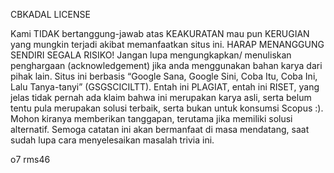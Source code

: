 CBKADAL LICENSE

Kami TIDAK bertanggung-jawab atas KEAKURATAN mau pun KERUGIAN yang mungkin terjadi akibat memanfaatkan situs ini. HARAP MENANGGUNG SENDIRI SEGALA RISIKO! Jangan lupa mengungkapkan/ menuliskan penghargaan (acknowledgement) jika anda menggunakan bahan karya dari pihak lain. Situs ini berbasis “Google Sana, Google Sini, Coba Itu, Coba Ini, Lalu Tanya-tanyi” (GSGSCICILTT). Entah ini PLAGIAT, entah ini RISET, yang jelas tidak pernah ada klaim bahwa ini merupakan karya asli, serta belum tentu pula merupakan solusi terbaik, serta bukan untuk konsumsi Scopus :). Mohon kiranya memberikan tanggapan, terutama jika memiliki solusi alternatif. Semoga catatan ini akan bermanfaat di masa mendatang, saat sudah lupa cara menyelesaikan masalah trivia ini.

o7 rms46